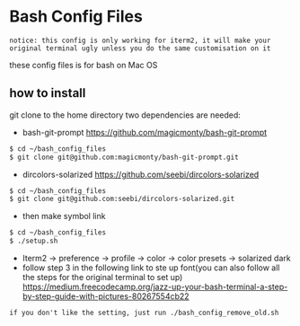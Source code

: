 # Bash Config Files

`notice: this config is only working for iterm2, it will make your original terminal ugly unless you do the same customisation on it`

these config files is for bash on Mac OS

## how to install
git clone to the home directory
two dependencies are needed:
- bash-git-prompt https://github.com/magicmonty/bash-git-prompt
```sh
$ cd ~/bash_config_files
$ git clone git@github.com:magicmonty/bash-git-prompt.git
```
- dircolors-solarized https://github.com/seebi/dircolors-solarized
```sh
$ cd ~/bash_config_files
$ git clone git@github.com:seebi/dircolors-solarized.git
````

- then make symbol link
```sh
$ cd ~/bash_config_files
$ ./setup.sh
```

- Iterm2 -> preference -> profile -> color -> color presets -> solarized dark
- follow step 3 in the following link to ste up font(you can also follow all the steps for the original terminal to set up)
https://medium.freecodecamp.org/jazz-up-your-bash-terminal-a-step-by-step-guide-with-pictures-80267554cb22


`if you don't like the setting, just run ./bash_config_remove_old.sh`
